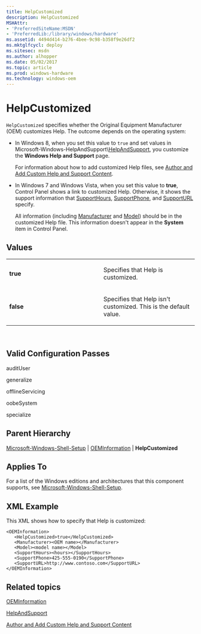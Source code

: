 ```yaml
---
title: HelpCustomized
description: HelpCustomized
MSHAttr:
- 'PreferredSiteName:MSDN'
- 'PreferredLib:/library/windows/hardware'
ms.assetid: 4494d414-b276-4bee-9c98-b358f9e26df2
ms.mktglfcycl: deploy
ms.sitesec: msdn
ms.author: alhopper
ms.date: 05/02/2017
ms.topic: article
ms.prod: windows-hardware
ms.technology: windows-oem
---
```


# HelpCustomized


`HelpCustomized` specifies whether the Original Equipment Manufacturer (OEM) customizes Help. The outcome depends on the operating system:

-   In Windows 8, when you set this value to `true` and set values in Microsoft-Windows-HelpAndSupport\\[HelpAndSupport](microsoft-windows-helpandsupport-helpandsupport.md), you customize the **Windows Help and Support** page.

    For information about how to add customized Help files, see [Author and Add Custom Help and Support Content](http://go.microsoft.com/fwlink/?LinkId=237145).

-   In Windows 7 and Windows Vista, when you set this value to **true**, Control Panel shows a link to customized Help. Otherwise, it shows the support information that [SupportHours](microsoft-windows-shell-setup-oeminformation-supporthours.md), [SupportPhone](microsoft-windows-shell-setup-oeminformation-supportphone.md), and [SupportURL](microsoft-windows-shell-setup-oeminformation-supporturl.md) specify.

    All information (including [Manufacturer](microsoft-windows-shell-setup-oeminformation-manufacturer.md) and [Model](microsoft-windows-shell-setup-oeminformation-model.md)) should be in the customized Help file. This information doesn't appear in the **System** item in Control Panel.

## Values


<table>
<colgroup>
<col width="50%" />
<col width="50%" />
</colgroup>
<tbody>
<tr class="odd">
<td><p><strong>true</strong></p></td>
<td><p>Specifies that Help is customized.</p></td>
</tr>
<tr class="even">
<td><p><strong>false</strong></p></td>
<td><p>Specifies that Help isn't customized. This is the default value.</p></td>
</tr>
</tbody>
</table>

 

## Valid Configuration Passes


auditUser

generalize

offlineServicing

oobeSystem

specialize

## Parent Hierarchy


[Microsoft-Windows-Shell-Setup](microsoft-windows-shell-setup.md) | [OEMInformation](microsoft-windows-shell-setup-oeminformation.md) | **HelpCustomized**

## Applies To


For a list of the Windows editions and architectures that this component supports, see [Microsoft-Windows-Shell-Setup](microsoft-windows-shell-setup.md).

## XML Example


This XML shows how to specify that Help is customized:

``` syntax
<OEMInformation>
   <HelpCustomized>true</HelpCustomized>
   <Manufacturer><OEM name></Manufacturer>
   <Model><model name></Model>
   <SupportHours><hours></SupportHours>
   <SupportPhone>425-555-0190</SupportPhone>
   <SupportURL>http://www.contoso.com</SupportURL>
</OEMInformation>
```

## Related topics


[OEMInformation](microsoft-windows-shell-setup-oeminformation.md)

[HelpAndSupport](microsoft-windows-helpandsupport-helpandsupport.md)

[Author and Add Custom Help and Support Content](http://go.microsoft.com/fwlink/?LinkId=237145)

 

 







